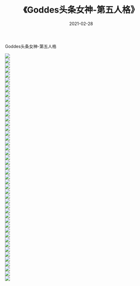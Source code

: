 ﻿---
layout: post
title:  《Goddes头条女神-第五人格》
date:   2021-02-28
img: http://img.660000.xyz/Sharelink/网络美图/2021/Goddes头条女神-第五人格/000.jpg
categories: [美女, 清纯, 唯美]
---

Goddes头条女神-第五人格

  ![](http://img.660000.xyz/Sharelink/网络美图/2021/Goddes头条女神-第五人格/001.jpg) <br> ![](http://img.660000.xyz/Sharelink/网络美图/2021/Goddes头条女神-第五人格/002.jpg) <br> ![](http://img.660000.xyz/Sharelink/网络美图/2021/Goddes头条女神-第五人格/003.jpg) <br> ![](http://img.660000.xyz/Sharelink/网络美图/2021/Goddes头条女神-第五人格/004.jpg) <br> ![](http://img.660000.xyz/Sharelink/网络美图/2021/Goddes头条女神-第五人格/005.jpg) <br> ![](http://img.660000.xyz/Sharelink/网络美图/2021/Goddes头条女神-第五人格/006.jpg) <br> ![](http://img.660000.xyz/Sharelink/网络美图/2021/Goddes头条女神-第五人格/007.jpg) <br> ![](http://img.660000.xyz/Sharelink/网络美图/2021/Goddes头条女神-第五人格/008.jpg) <br> ![](http://img.660000.xyz/Sharelink/网络美图/2021/Goddes头条女神-第五人格/009.jpg) <br> ![](http://img.660000.xyz/Sharelink/网络美图/2021/Goddes头条女神-第五人格/010.jpg) <br> ![](http://img.660000.xyz/Sharelink/网络美图/2021/Goddes头条女神-第五人格/011.jpg) <br> ![](http://img.660000.xyz/Sharelink/网络美图/2021/Goddes头条女神-第五人格/012.jpg) <br> ![](http://img.660000.xyz/Sharelink/网络美图/2021/Goddes头条女神-第五人格/013.jpg) <br> ![](http://img.660000.xyz/Sharelink/网络美图/2021/Goddes头条女神-第五人格/014.jpg) <br> ![](http://img.660000.xyz/Sharelink/网络美图/2021/Goddes头条女神-第五人格/015.jpg) <br> ![](http://img.660000.xyz/Sharelink/网络美图/2021/Goddes头条女神-第五人格/016.jpg) <br> ![](http://img.660000.xyz/Sharelink/网络美图/2021/Goddes头条女神-第五人格/017.jpg) <br> ![](http://img.660000.xyz/Sharelink/网络美图/2021/Goddes头条女神-第五人格/018.jpg) <br> ![](http://img.660000.xyz/Sharelink/网络美图/2021/Goddes头条女神-第五人格/019.jpg) <br> ![](http://img.660000.xyz/Sharelink/网络美图/2021/Goddes头条女神-第五人格/020.jpg) <br> ![](http://img.660000.xyz/Sharelink/网络美图/2021/Goddes头条女神-第五人格/021.jpg) <br> ![](http://img.660000.xyz/Sharelink/网络美图/2021/Goddes头条女神-第五人格/022.jpg) <br> ![](http://img.660000.xyz/Sharelink/网络美图/2021/Goddes头条女神-第五人格/023.jpg) <br> ![](http://img.660000.xyz/Sharelink/网络美图/2021/Goddes头条女神-第五人格/024.jpg) <br> ![](http://img.660000.xyz/Sharelink/网络美图/2021/Goddes头条女神-第五人格/025.jpg) <br> ![](http://img.660000.xyz/Sharelink/网络美图/2021/Goddes头条女神-第五人格/026.jpg) <br> ![](http://img.660000.xyz/Sharelink/网络美图/2021/Goddes头条女神-第五人格/027.jpg) <br> ![](http://img.660000.xyz/Sharelink/网络美图/2021/Goddes头条女神-第五人格/028.jpg) <br> ![](http://img.660000.xyz/Sharelink/网络美图/2021/Goddes头条女神-第五人格/029.jpg) <br> ![](http://img.660000.xyz/Sharelink/网络美图/2021/Goddes头条女神-第五人格/030.jpg) <br> ![](http://img.660000.xyz/Sharelink/网络美图/2021/Goddes头条女神-第五人格/031.jpg) <br> ![](http://img.660000.xyz/Sharelink/网络美图/2021/Goddes头条女神-第五人格/032.jpg) <br> ![](http://img.660000.xyz/Sharelink/网络美图/2021/Goddes头条女神-第五人格/033.jpg) <br> ![](http://img.660000.xyz/Sharelink/网络美图/2021/Goddes头条女神-第五人格/034.jpg) <br> ![](http://img.660000.xyz/Sharelink/网络美图/2021/Goddes头条女神-第五人格/035.jpg) <br> ![](http://img.660000.xyz/Sharelink/网络美图/2021/Goddes头条女神-第五人格/036.jpg) <br> ![](http://img.660000.xyz/Sharelink/网络美图/2021/Goddes头条女神-第五人格/037.jpg) <br> ![](http://img.660000.xyz/Sharelink/网络美图/2021/Goddes头条女神-第五人格/038.jpg) <br> ![](http://img.660000.xyz/Sharelink/网络美图/2021/Goddes头条女神-第五人格/039.jpg) <br> ![](http://img.660000.xyz/Sharelink/网络美图/2021/Goddes头条女神-第五人格/040.jpg) <br> ![](http://img.660000.xyz/Sharelink/网络美图/2021/Goddes头条女神-第五人格/041.jpg) <br> ![](http://img.660000.xyz/Sharelink/网络美图/2021/Goddes头条女神-第五人格/042.jpg) <br> ![](http://img.660000.xyz/Sharelink/网络美图/2021/Goddes头条女神-第五人格/043.jpg) <br> ![](http://img.660000.xyz/Sharelink/网络美图/2021/Goddes头条女神-第五人格/044.jpg) <br> ![](http://img.660000.xyz/Sharelink/网络美图/2021/Goddes头条女神-第五人格/045.jpg) <br> ![](http://img.660000.xyz/Sharelink/网络美图/2021/Goddes头条女神-第五人格/046.jpg) <br> ![](http://img.660000.xyz/Sharelink/网络美图/2021/Goddes头条女神-第五人格/047.jpg) <br>